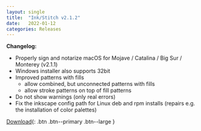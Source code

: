 ```yaml
---
layout: single
title:  "Ink/Stitch v2.1.2"
date:   2022-01-12
categories: Releases
---
```

**Changelog:**

- Properly sign and notarize macOS for Mojave / Catalina / Big Sur / Monterey (v2.1.1)
- Windows installer also supports 32bit
- Improved patterns with fills
  - allow combined, but unconnected patterns with fills
  - allow stroke patterns on top of fill patterns
- Do not show warnings (only real errors)
- Fix the inkscape config path for Linux deb and rpm installs (repairs e.g. the installation of color palettes)

[Download](https://github.com/inkstitch/inkstitch/releases/tag/v2.1.2){: .btn .btn--primary .btn--large }
